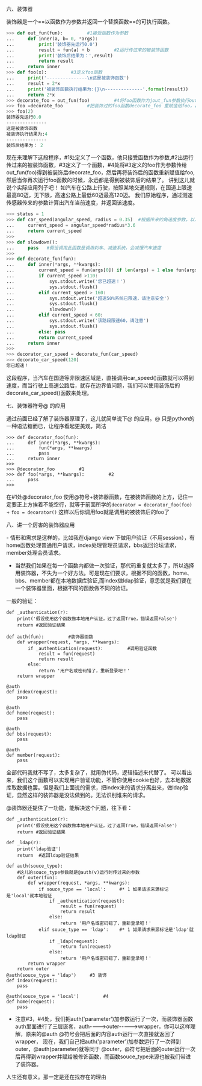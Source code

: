 六、装饰器

装饰器是一个==以函数作为参数并返回一个替换函数==的可执行函数。

```python
>>> def out_fun(fun):         #1接受函数作为参数
...     def inner(a, b= 0, *args):
...         print('装饰器先运行0.0')
...         result = fun(a) + b         #2运行传过来的被装饰函数
...         print('装饰后结果为：',result)
...         return result
...     return inner
>>> def foo(x):         #3定义foo函数
...     print('---------------\n这是被装饰函数')
...     result = 2*x
...     print('被装饰函数执行结果为:{}\n--------------'.format(result))
...     return 2*x
>>> decorate_foo = out_fun(foo)         #4将foo函数作为jout_fun参数执行out_fun
>>> foo =decorate_foo         #把装饰过的foo函数decorate_foo 重赋值给foo，再调用foo()
>>> foo(2)
装饰器先运行0.0
---------------
这是被装饰函数
被装饰执行结果为:4
---------------
装饰后结果为： 2
```

现在来理解下这段程序，#1处定义了一个函数，他只接受函数作为参数,#2出运行传过来的被装饰函数，#3定义了一个函数，#4处将#3定义的foo作为参数传给out_fun(foo)得到被装饰后decorate_foo，然后再将装饰后的函数重新赋值给foo,然后当你再次运行foo函数的时候，永远都是得到被装饰后的结果了。
讲到这儿就说个实际应用列子吧！
如汽车在公路上行驶，按照某地交通规则，在国道上限速最高80迈，无下限，高速公路上最低60迈最高120迈。
我们原始程序，通过测速传感器传来的参数计算出汽车当前速度，并返回该速度。

```python
>>> status = 1
>>> def car_speed(angular_speed, radius = 0.35)  #根据传来的角速度参数，以及半径计算出当前速度
...     current_speed = angular_speed*radius*3.6
...     return current_speed
>>> 
>>> def slowdown():
...     pass   #假设调用此函数是调用刹车、减速系统，会减慢汽车速度
>>>
>>> def decorate_fun(fun):
...     def inner(*args, **kwargs):
...         current_speed = fun(args[0]) if len(args) = 1 else fun(args[0], radius = args[1])
...         if current_speed >110:
...             sys.stdout.write('您已超速！')
...             sys.stdout.flush()
...         elif current_speed > 160:
...             sys.stdout.write('超速50%系统已限速，请注意安全')
...             sys.stdout.flush()
...             slowdown()
...         elif current_speed < 60:
...             sys.stdout.write('该路段限速60，请注意')
...             sys.stdout.flush()
...         else: pass
...         return current_speed
...     return inner
>>> 
>>> decorator_car_speed = decorate_fun(car_speed)
>>> decorato_car_speed(120)
您已超速！
```

这段程序，当汽车在国道等非限速区域是，直接调用car_speed()函数就可以得到速度，而当行驶上高速公路后，就存在边界值问题，我们可以使用装饰后的decorate_car_speed()函数来处理。

 

七、装饰器符号@ 的应用

 通过前面已经了解了装饰器原理了，这儿就简单说下@ 的应用。@ 只是python的一种语法糖而已，让程序看起更美观，简洁

```
>>> def decorator_foo(fun):
...     def inner(*args, **kwargs):
...         fun(*args, **kwargs)
...         pass
...     return inner
>>>
>>> @decorator_foo         #1
>>> def foo(*args, **kwargs):         #2
...     pass
>>>
```

在#1处@decorator_foo 使用@符号+装饰器函数，在被装饰函数的上方，记住一定要正上方挨着不能空行，就等于前面所学的`decorator = decorator_foo(foo)` + `foo = decorator()` 这样以后你调用foo就是调用的被装饰后的foo了

八、讲一个厉害的装饰器应用

 \- 情形和需求是这样的，比如我在django view 下做用户验证（不用session），有home函数处理普通用户请求，index处理管理员请求，bbs返回论坛请求，member处理会员请求。

- 当然我们如果在每一个函数内都做一次验证，那代码重复就太多了，所以选择用装饰器，不失为一个好方法。可是现在们要求，根据不同的函数，home、bbs、member都在本地数据库验证,而index做ldap验证，意思就是我们要在一个装饰器里面，根据不同的函数做不同的验证。

一般的验证：

```
def _authentication(r):
    print('假设使用这个函数做本地用户认证，过了返回True，错误返回False')
    return #返回验证结果

def auth(fun):         #装饰器函数
    def wrapper(request, *args, **kwargs):
        if _authentication(request):         #调用验证函数
            result = fun(request)
            return result
        else:
            return '用户名或密码错了，重新登录吧！'
    return wrapper

@auth
def index(request):
    pass

@auth
def home(request):
    pass

@auth
def bbs(request):
    pass

@auth
def member(request):
    pass
```

全部代码我就不写了，太多复杂了，就用伪代码，逻辑描述来代替了。
可以看出来，我们这个函数可以实现用户验证功能，不管你使用cookie也好，去本地数据库取数据也罢。但是我们上面说的需求，把index来的请求分离出来，做ldap验证，显然这样的装饰器是没法做到的。无法识别谁来的请求。

@装饰器还提供了一功能，能解决这个问题，往下看：

```
def _authentication(r):
    print('假设使用这个函数做本地用户认证，过了返回True，错误返回False')
    return #返回验证结果

def _ldap(r):
    print('ldap验证')    
    return  #返回ldap验证结果

def auth(souce_type):
    #这儿的souce_type参数就是@auth(v)运行时传过来的参数
    def outer(fun):    
        def wrapper(request, *args, **kwargs):
            if souce_type == 'local':     #* 1 如果请求来源标记是'local'就本地验证
                if _authentication(request):
                    result = fun(request)
                    return result
                else:
                    return '用户名或密码错了，重新登录吧！'
            elif souce_type == 'ldap':    #* 1 如果请求来源标记是'ldap'就ldap验证
                if _ldap(request):
                    return fun(request)
                else:
                    return '用户名或密码错了，重新登录吧！'
        return wrapper
    return outer
@auth(souce_type = 'ldap')     #3 装饰
def index(request):
    pass

@auth(souce_type = 'local')         #4
def home(request):
    pass
```

- 注意#3，#4处，我们把auth('parameter')加参数运行了一次，而装饰器函数auth里面进行了三层嵌套，auth---->outer----->wrapper，你可以这样理解，原来的@auth @符号会把后面的内容auth运行一次直接就返回了wrapper， 现在，我们自己把auth('parameter')加参数运行了一次得到outer，@auth(parameter)就等同于 @outer，@符号把后面的outer运行一次后再得到wrapper并赋给被修饰函数，而函数souce_type来源也被我们带进了装饰器。

人生还有意义。那一定是还在找存在的理由